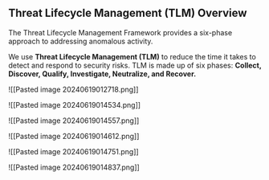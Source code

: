 
## Threat Lifecycle Management (TLM) Overview
The Threat Lifecycle Management Framework provides a six-phase approach to addressing anomalous activity.


We use **Threat Lifecycle Management (TLM)** to reduce the time it takes to detect and respond to security risks. TLM is made up of six phases: **Collect, Discover, Qualify, Investigate, Neutralize, and Recover.**


![[Pasted image 20240619012718.png]]

![[Pasted image 20240619014534.png]]

![[Pasted image 20240619014557.png]]

![[Pasted image 20240619014612.png]]

![[Pasted image 20240619014751.png]]

![[Pasted image 20240619014837.png]]

